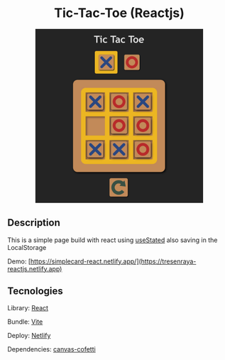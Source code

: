 <div align='center'>

# Tic-Tac-Toe (Reactjs)

</div>


<div align='center'>

<div style='width: 75%'>

![Cover Tic-Tac-Toe](src/assets/cover-tictactoe-reactjs.jpg)

</div>

</div>

## Description

This is a simple page build with react using [useStated](https://react.dev/reference/react/useState) also saving in the LocalStorage

Demo: [https://simplecard-react.netlify.app/](https://tresenraya-reactjs.netlify.app)

## Tecnologies
Library: [React](https://react.dev/)

Bundle: [Vite](https://vitejs.dev/)

Deploy: [Netlify](https://www.netlify.com/)

Dependencies: [canvas-cofetti](https://www.npmjs.com/package/canvas-confetti)
